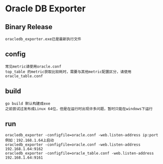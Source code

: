 # Oracle DB Exporter
Binary Release
-
```
oracledb_exporter.exe已是最新执行文件
```
config
-
```
常见metric请使用oracle.conf
top_table 的metric获取比较耗时，需要与其他metric配置区分，请使用oracle_table.conf
```
build
-
```
go build 默认构建成exe
之前尝试过发布成Linux 64位，但是在运行时出现许多问题，暂时只能在windows下运行
```
run
-
```
oracledb_exporter -configfile=oracle.conf -web.listen-address ip:port
例如：192.168.1.64上启动
oracledb_exporter -configfile=oracle.conf -web.listen-address 192.168.1.64:9162
oracledb_exporter -configfile=oracle_table.conf -web.listen-address 192.168.1.64:9161
```